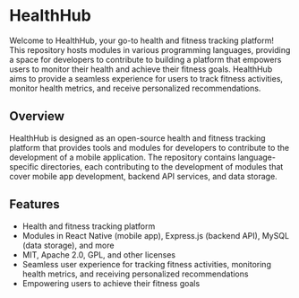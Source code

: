 # HealthHub

Welcome to HealthHub, your go-to health and fitness tracking platform! This repository hosts modules in various programming languages, providing a space for developers to contribute to building a platform that empowers users to monitor their health and achieve their fitness goals. HealthHub aims to provide a seamless experience for users to track fitness activities, monitor health metrics, and receive personalized recommendations.

## Overview

HealthHub is designed as an open-source health and fitness tracking platform that provides tools and modules for developers to contribute to the development of a mobile application. The repository contains language-specific directories, each contributing to the development of modules that cover mobile app development, backend API services, and data storage.

## Features

- Health and fitness tracking platform
- Modules in React Native (mobile app), Express.js (backend API), MySQL (data storage), and more
- MIT, Apache 2.0, GPL, and other licenses
- Seamless user experience for tracking fitness activities, monitoring health metrics, and receiving personalized recommendations
- Empowering users to achieve their fitness goals

